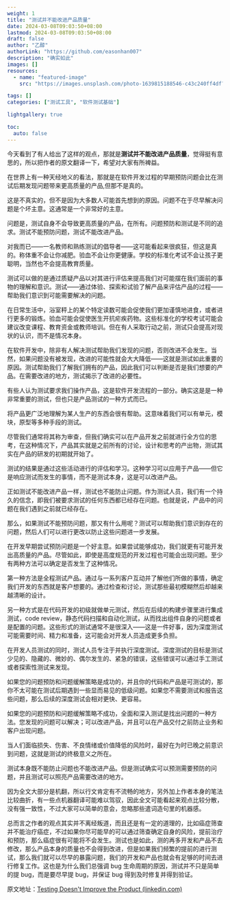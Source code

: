 ```yaml
---
weight: 1
title: "测试并不能改进产品质量"
date: 2024-03-08T09:03:50+08:00
lastmod: 2024-03-08T09:03:50+08:00
draft: false
author: "乙醇"
authorLink: "https://github.com/easonhan007"
description: "确实如此"
images: []
resources:
  - name: "featured-image"
    src: "https://images.unsplash.com/photo-1639815188546-c43c240ff4df?w=300"

tags: []
categories: ["测试工具", "软件测试基础"]

lightgallery: true

toc:
  auto: false
---
```


今天看到了有人给出了这样的观点，那就是**测试并不能改进产品质量**，觉得挺有意思的，所以把作者的原文翻译一下，希望对大家有所裨益。

在世界上有一种天经地义的看法，那就是在软件开发过程的早期预防问题会比在测试后期发现问题带来更高质量的产品,但那不是真的。

这是不真实的，但不是因为大多数人可能首先想到的原因。问题不在于尽早解决问题是个坏主意。这通常是一个非常好的主意。

问题是，测试自身不会导致更高质量的产品，在所有。问题预防和测试是不同的追求。测试不能预防问题，测试不能改进产品。

对我而已——一名教师和熟练测试的倡导者——这可能看起来很疯狂，但这是真的。称体重不会让你减肥。验血不会让你更健康。学校的标准化考试不会让孩子更聪明，当然也不会提高教育质量。

测试可以做的是通过质疑产品以对其进行评估来提高我们对可能摆在我们面前的事物的理解和意识。测试——通过体验、探索和试验了解产品来评估产品的过程——帮助我们意识到可能需要解决的问题。

在日常生活中，浴室秤上的某个特定读数可能会促使我们更加谨慎地进食，或者进行更多的锻炼。验血可能会促使医生开抗疟疾药物。这些标准化的学校考试可能会建议改变课程、教育资金或教师培训。但在有人采取行动之前，测试只会提高对现状的认识，而不是情况本身。

在软件开发中，除非有人解决测试帮助我们发现的问题，否则改进不会发生。当然，如果问题没有被发现，改进的可能性就会大大降低——这就是测试如此重要的原因。测试帮助我们了解我们拥有的产品，因此我们可以判断是否是我们想要的产品。在需要改进的地方，测试揭示了改进的必要性。

有些人认为测试要求我们操作产品，这是软件开发流程的一部分。确实这是是一种非常重要的测试，但也只是产品测试的一种方式而已。

将产品更广泛地理解为某人生产的东西会很有帮助。这意味着我们可以有单元，模块，原型等多种手段的测试。

尽管我们通常将其称为审查，但我们确实可以在产品开发之前就进行全方位的思考，在这种情况下，产品其实就是之前所有的讨论，设计和思考的产出物，测试其实在产品的研发的初期就开始了。

测试的结果是通过这些活动进行的评估和学习。这种学习可以应用于产品——但它是响应测试而发生的事情，而不是测试本身，这是可以改进产品。

正如测试不能改进产品一样，测试也不能防止问题。作为测试人员，我们有一个持久的信念，即我们被要求测试的任何东西都已经存在问题。也就是说，产品中的问题在我们遇到之前就已经存在。

那么，如果测试不能预防问题，那又有什么用呢？测试可以帮助我们意识到存在的问题，然后人们可以进行更改以防止这些问题进一步发展。

在开发早期尝试预防问题是一个好主意。如果尝试能够成功，我们就更有可能开发出高质量的产品。尽管如此，即使是高度规范的开发过程也可能会出现问题。至少有两种方法可以确定是否发生了这种情况。

第一种方法是全程测试产品。通过与一系列客户互动并了解他们所做的事情，确定我们开发的东西就是客户想要的。通过检查和讨论，测试那些最初模糊然后却越来越清晰的设计。

另一种方式是在代码开发的初级就做单元测试，然后在后续的构建步骤里进行集成测试，code review，静态代码扫描和自动化测试，从而找出组件自身的问题或者是配置的问题。这些形式的测试通常不是很深入——这是一件好事，因为深度测试可能需要时间、精力和准备，这可能会对开发人员造成更多负担。

在开发人员测试的同时，测试人员专注于并执行深度测试。深度测试的目标是测试少见的、隐藏的、微妙的、偶尔发生的、紧急的错误，这些错误可以通过手工测试或者探索性测试来发现。

如果您的问题预防和问题缓解策略是成功的，并且你的代码和产品是可测试的，那你不太可能在测试后期遇到一些显而易见的低级问题。如果您不需要测试和报告这些问题，那么后续的深度测试会相对更快、更容易。

如果您的问题预防和问题缓解策略不成功，全面和深入测试是找出问题的一种方法。您发现的问题可以解决；可以改进产品，并且可以在产品交付之前防止业务和客户出现问题。

当人们面临损失、伤害、不良情绪或价值降低的风险时，最好在为时已晚之前意识到问题，这就是测试的终极意义之所在。

测试本身既不能防止问题也不能改进产品。但是测试确实可以预测需要预防的问题，并且测试可以照亮产品需要改进的地方。

因为全文大部分是机翻，所以行文肯定有不流畅的地方，另外加上作者本身的笔法比较曲折，有一些点机器翻译可能难以驾驭，因此全文可能看起来观点比较分散，没有强一致性，不过大家可以简单的意会，忽略那些遣词造句里的机器感。

总而言之作者的观点其实并不离经叛道，而且还是有一定的道理的，比如癌症筛查并不能治疗癌症，不过如果你尽可能早的可以通过筛查确定自身的风险，提前治疗和预防，那么癌症很有可能将不会发生。测试也是如此，测的再多开发和产品不去修改，那么产品本身的质量也不会得到改进，但是如果我们频繁的提前的进行测试，那么我们就可以尽早的暴露问题，我们的开发和产品也就会有足够的时间去进行修复工作。这也是为什么我们总强调 bug 生命周期的原因，测试并不只是简单的提 bug，而是要尽早提 bug，并保证 bug 得到及时修复并得到验证。

原文地址：[Testing Doesn't Improve the Product (linkedin.com)](https://www.linkedin.com/pulse/testing-doesnt-improve-product-michael-bolton?utm_campaign=Software%2BTesting%2BWeekly&utm_medium=email&utm_source=Software_Testing_Weekly_96)
